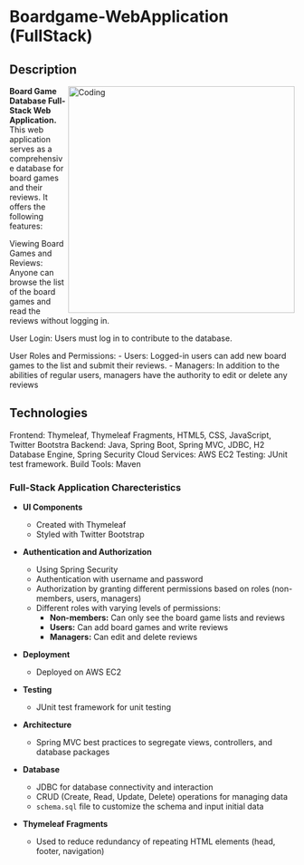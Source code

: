 # Boardgame-WebApplication (FullStack)



## Description

<img align="right" alt="Coding" width="400" src="https://github.com/Sharadvanth/FullStack-WebApp-DevOps/blob/main/!NEW.gif">

**Board Game Database Full-Stack Web Application.**
This web application serves as a comprehensive database for board games and their reviews. It offers the following features:

Viewing Board Games and Reviews: Anyone can browse the list of the board games and read the reviews without logging in.


User Login: Users must log in to contribute to the database.


User Roles and Permissions:
	- Users: Logged-in users can add new board games to the list and submit their reviews.
	- Managers: In addition to the abilities of regular users, managers have  the authority to edit or delete any reviews

## Technologies

Frontend: Thymeleaf, Thymeleaf Fragments, HTML5, CSS, JavaScript, Twitter Bootstra
Backend: Java, Spring Boot, Spring MVC, JDBC, H2 Database Engine, Spring Security
Cloud Services: AWS EC2
Testing: JUnit test framework.
Build Tools: Maven



### Full-Stack Application Charecteristics

- **UI Components**
  - Created with Thymeleaf
  - Styled with Twitter Bootstrap

- **Authentication and Authorization**
  - Using Spring Security
  - Authentication with username and password
  - Authorization by granting different permissions based on roles (non-members, users, managers)
  - Different roles with varying levels of permissions:
    - **Non-members:** Can only see the board game lists and reviews
    - **Users:** Can add board games and write reviews
    - **Managers:** Can edit and delete reviews

- **Deployment**
  - Deployed on AWS EC2

- **Testing**
  - JUnit test framework for unit testing

- **Architecture**
  - Spring MVC best practices to segregate views, controllers, and database packages

- **Database**
  - JDBC for database connectivity and interaction
  - CRUD (Create, Read, Update, Delete) operations for managing data
  - `schema.sql` file to customize the schema and input initial data

- **Thymeleaf Fragments**
  - Used to reduce redundancy of repeating HTML elements (head, footer, navigation)

